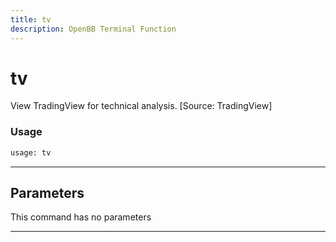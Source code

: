 ```yaml
---
title: tv
description: OpenBB Terminal Function
---
```


# tv

View TradingView for technical analysis. [Source: TradingView]

### Usage 
```python
usage: tv
```

---
## Parameters

This command has no parameters


---

